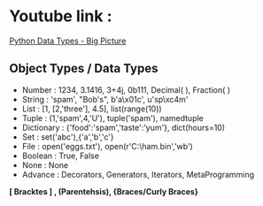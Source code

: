 # Youtube link :

[Python Data Types - Big Picture](https://www.youtube.com/watch?v=v8veitfmmDo&list=PLu71SKxNbfoBsMugTFALhdLlZ5VOqCg2s&index=6&t=147s)

## Object Types / Data Types

- Number : 1234, 3.1416, 3+4j, 0b111, Decimal( ), Fraction( )
- String : 'spam', "Bob's", b'a\x01c', u'sp\xc4m'
- List : [1, [2,'three'], 4.5], list(range(10))
- Tuple : (1,'spam',4,'U'), tuple('spam'), namedtuple
- Dictionary : {'food':'spam','taste':'yum'}, dict(hours=10)
- Set : set('abc'),{'a','b','c'}
- File : open('eggs.txt'), open(r'C:\ham.bin','wb')
- Boolean : True, False
- None : None
- Advance : Decorators, Generators, Iterators, MetaProgramming

**[ Bracktes ] , (Parentehsis), {Braces/Curly Braces}**
